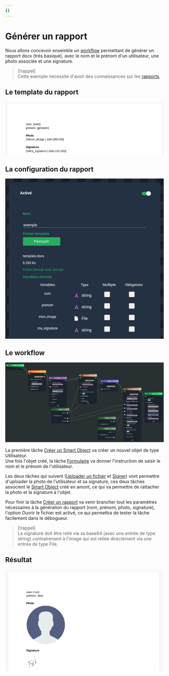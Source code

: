 ```yaml
---
{}
---
```

   
# Générer un rapport   
   
Nous allons concevoir ensemble un [workflow](../../_glossaire/Glossaire.md) permettant de générer un rapport docx (très basique), avec le nom et le prénom d'un utilisateur, une photo associée et une signature.   
   
>[!rappel]   
>Cette exemple nécessite d'avoir des connaissances sur les [rapports](../../07%20-%20G%C3%A9n%C3%A9rer%20des%20rapports/0%20-%20Le%20syst%C3%A8me%20de%20template%20et%20markups.md).   
   
## Le template du rapport   
   
![](../../_assets/images/workflows/rapport-template.png)   
   
## La configuration du rapport   
   
![](../../_assets/images/workflows/rapport-option.png)   
   
## Le workflow   
   
![](../../_assets/images/workflows/workflow-rapport.png)   
   
La première tâche [Créer un Smart Object](../../R%C3%A9f%C3%A9rences%20des%20noeuds/Cr%C3%A9er%20un%20Smart%20Object.md) va créer un nouvel objet de type Utilisateur.   
Une fois l'objet créé, la tâche [Formulaire](../../R%C3%A9f%C3%A9rences%20des%20noeuds/Formulaire.md) va donner l'instruction de saisir le nom et le prénom de l'utilisateur.   
   
Les deux tâches qui suivent ([Uploader un fichier](../../R%C3%A9f%C3%A9rences%20des%20noeuds/Uploader%20un%20fichier.md) et [Signer](../../R%C3%A9f%C3%A9rences%20des%20noeuds/Signer.md)) vont permettre d'uploader la photo de l'utilisateur et sa signature, ces deux tâches associent le [Smart Object](../../_glossaire/Glossaire.md) créé en amont, ce qui va permettre de rattacher la photo et la signature à l'objet.   
   
Pour finir la tâche [Créer un rapport](../../R%C3%A9f%C3%A9rences%20des%20noeuds/Cr%C3%A9er%20un%20rapport.md) va venir brancher tout les paramètres nécessaires à la génération du rapport (nom, prénom, photo, signature), l'option Ouvrir le fichier est activé, ce qui permettra de tester la tâche facilement dans le débogueur.   
   
>[!rappel]   
>La signature doit être relié via sa base64 (avec une entrée de type string) contrairement à l'image qui est reliée directement via une entrée de type File.   
   
## Résultat   
   
![](../../_assets/images/workflows/rapport-resultat.png)